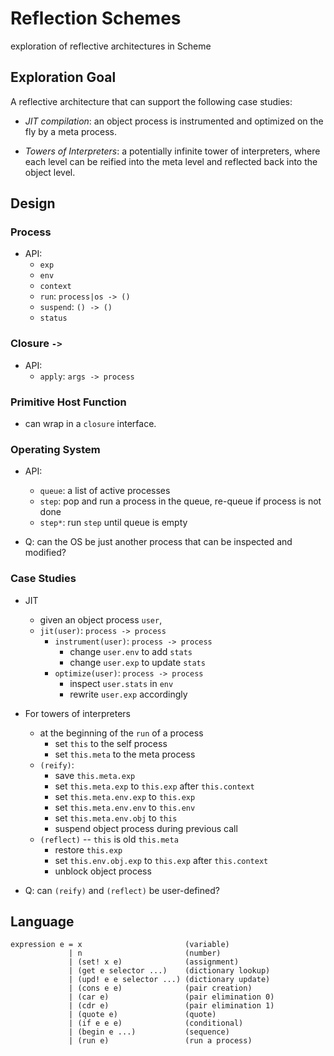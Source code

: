 # Reflection Schemes

exploration of reflective architectures in Scheme

## Exploration Goal

A reflective architecture that can support the following case studies:

- _JIT compilation_: an object process is instrumented and optimized on the
  fly by a meta process.

- _Towers of Interpreters_: a potentially infinite tower of
  interpreters, where each level can be reified into the meta level
  and reflected back into the object level.

## Design

### Process

- API:
  - `exp`
  - `env`
  - `context`
  - `run`: `process|os -> ()`
  - `suspend`: `() -> ()`
  - `status`

### Closure `->`

- API:
  - `apply`: `args -> process`

### Primitive Host Function

- can wrap in a `closure` interface.

### Operating System

- API:
  - `queue`: a list of active processes
  - `step`: pop and run a process in the queue, re-queue if process is not done
  - `step*`: run `step` until queue is empty

- Q: can the OS be just another process that can be inspected and
  modified?

### Case Studies

- JIT
  - given an object process `user`,
  - `jit(user)`: `process -> process`
    - `instrument(user)`: `process -> process`
       - change `user.env` to add `stats`
       - change `user.exp` to update `stats`
    - `optimize(user)`: `process -> process`
       - inspect `user.stats` in `env`
       - rewrite `user.exp` accordingly

- For towers of interpreters
  - at the beginning of the `run` of a process
    - set `this` to the self process
    - set `this.meta` to the meta process
  - `(reify)`:
    - save `this.meta.exp`
    - set `this.meta.exp` to `this.exp` after `this.context`
    - set `this.meta.env.exp` to `this.exp`
    - set `this.meta.env.env` to `this.env`
    - set `this.meta.env.obj` to `this`
    - suspend object process during previous call
  - `(reflect)` -- `this` is old `this.meta`
    - restore `this.exp`
    - set `this.env.obj.exp` to `this.exp` after `this.context`
    - unblock object process

- Q: can `(reify)` and `(reflect)` be user-defined?

## Language

    expression e = x                       (variable)
                 | n                       (number)
                 | (set! x e)              (assignment)
                 | (get e selector ...)    (dictionary lookup)
                 | (upd! e e selector ...) (dictionary update)
                 | (cons e e)              (pair creation)
                 | (car e)                 (pair elimination 0)
                 | (cdr e)                 (pair elimination 1)
                 | (quote e)               (quote)
                 | (if e e e)              (conditional)
                 | (begin e ...)           (sequence)
                 | (run e)                 (run a process)
